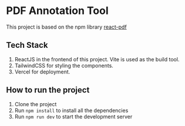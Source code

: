 # PDF Annotation Tool

This project is based on the npm library [react-pdf](https://www.npmjs.com/package/react-pdf)

## Tech Stack
1. ReactJS in the frontend of this project. Vite is used as the build tool.
2. TailwindCSS for styling the components.
3. Vercel for deployment.

## How to run the project
1. Clone the project
2. Run `npm install` to install all the dependencies
3. Run `npm run dev` to start the development server
